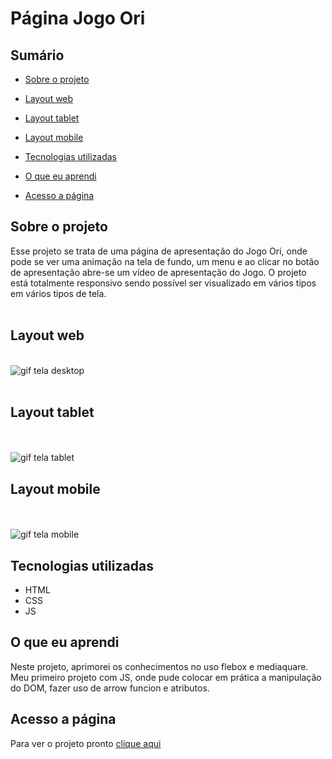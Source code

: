 # Página Jogo Ori

## Sumário

  - [Sobre o projeto](#sobreoprojeto)
  - [Layout web](#layout-web)
  - [Layout tablet](#layout-tablet)
  - [Layout mobile](#layout-mobile)
  
  - [Tecnologias utilizadas](#tecnologias-utilizadas)
  - [O que eu aprendi](#o-que-eu-aprendi)
  - [Acesso a página](#acesso-a-página)

## Sobre o projeto

Esse projeto se trata de uma página de apresentação do Jogo Ori, onde pode se ver uma animação na tela de fundo, um menu e ao clicar no botão de apresentação abre-se um vídeo de apresentação do Jogo. O projeto está totalmente responsivo sendo possível ser visualizado em vários tipos em vários tipos de tela.
<br>
<br>


 ## Layout web

<br>

   <img src="./src/imagens/gifs.readme/gif.ori-desktop.gif" alt= "gif tela desktop">
   <br>
   <br>

   ## Layout tablet

<br>
<br>

  <img src="./src/imagens/gifs.readme/gif.ori-tablet.gif" alt= "gif tela tablet">

## Layout mobile

<br>
<br>

  <img src="./src/imagens/gifs.readme/gif.ori-mobile.gif" alt= "gif tela mobile">
  

## Tecnologias utilizadas

- HTML 
- CSS 
- JS

## O que eu aprendi

Neste projeto, aprimorei os conhecimentos no uso flebox e mediaquare. Meu primeiro projeto com JS, onde pude colocar em prática a manipulação do DOM, fazer uso de arrow funcion e atributos.


## Acesso a página

Para ver o projeto pronto [clique aqui ](https://claricassia.github.io/Projeto-pagina-ori/)
